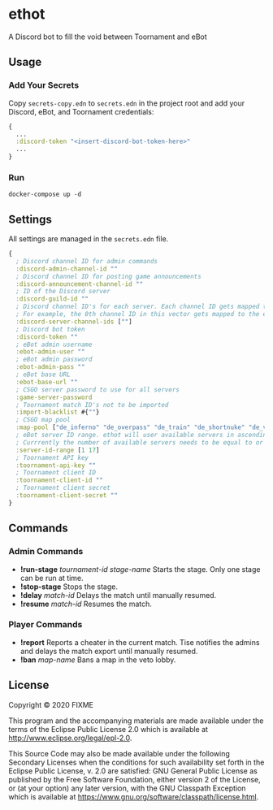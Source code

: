 # ethot

A Discord bot to fill the void between Toornament and eBot

## Usage

### Add Your Secrets
Copy `secrets-copy.edn` to `secrets.edn` in the project root and add your
Discord, eBot, and Toornament credentials:
```clojure
{
  ...
  :discord-token "<insert-discord-bot-token-here>"
  ...
}
```

### Run
```
docker-compose up -d
```

## Settings
All settings are managed in the `secrets.edn` file.
```clojure
{
  ; Discord channel ID for admin commands
  :discord-admin-channel-id ""
  ; Discord channel ID for posting game announcements
  :discord-announcement-channel-id ""
  ; ID of the Discord server
  :discord-guild-id ""
  ; Discord channel ID's for each server. Each channel ID gets mapped to the eBot server ID of it's index + 1.
  ; For example, the 0th channel ID in this vector gets mapped to the eBot server ID #1.
  :discord-server-channel-ids [""]
  ; Discord bot token
  :discord-token ""
  ; eBot admin username
  :ebot-admin-user ""
  ; eBot admin password
  :ebot-admin-pass ""
  ; eBot base URL
  :ebot-base-url ""
  ; CSGO server password to use for all servers
  :game-server-password
  ; Toornament match ID's not to be imported
  :import-blacklist #{""}
  ; CSGO map pool
  :map-pool ["de_inferno" "de_overpass" "de_train" "de_shortnuke" "de_vertigo"]
  ; eBot server ID range. ethot will user available servers in ascending numerical order.
  ; Currrently the number of available servers needs to be equal to or greater than the number of games that can be played at once.
  :server-id-range [1 17]
  ; Toornament API key
  :toornament-api-key ""
  ; Toornament client ID
  :toornament-client-id ""
  ; Toornament client secret
  :toornament-client-secret ""
}
```

## Commands
### Admin Commands
- **!run-stage** *tournament-id stage-name* Starts the stage. Only one stage can be run at time.
- **!stop-stage** Stops the stage.
- **!delay** *match-id* Delays the match until manually resumed.
- **!resume** *match-id* Resumes the match.

### Player Commands
- **!report** Reports a cheater in the current match. Tise notifies the admins and delays the match export until manually resumed.
- **!ban** *map-name* Bans a map in the veto lobby.

## License

Copyright © 2020 FIXME

This program and the accompanying materials are made available under the
terms of the Eclipse Public License 2.0 which is available at
http://www.eclipse.org/legal/epl-2.0.

This Source Code may also be made available under the following Secondary
Licenses when the conditions for such availability set forth in the Eclipse
Public License, v. 2.0 are satisfied: GNU General Public License as published by
the Free Software Foundation, either version 2 of the License, or (at your
option) any later version, with the GNU Classpath Exception which is available
at https://www.gnu.org/software/classpath/license.html.
